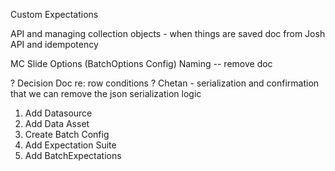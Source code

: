 Custom Expectations


API and managing collection objects - when things are saved doc from Josh
API and idempotency

MC Slide
Options (BatchOptions Config)
Naming -- remove doc

? Decision Doc re: row conditions
? Chetan - serialization and confirmation that we can remove the json serialization logic


1. Add Datasource
2. Add Data Asset
3. Create Batch Config
2. Add Expectation Suite
3. Add BatchExpectations
